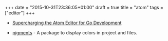 +++
date = "2015-10-31T23:36:05+01:00"
draft = true
title = "atom"
tags = ["editor"]
+++

* [Supercharging the Atom Editor for Go Development](http://marcio.io/2015/07/supercharging-atom-editor-for-go-development/)

* [pigments](https://atom.io/packages/pigments) - A package to display colors in project and files.
